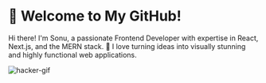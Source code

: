#                                                                     👋 Welcome to My GitHub!

Hi there! I'm Sonu, a passionate Frontend Developer with expertise in React, Next.js, and the MERN stack. 🌟 I love turning ideas into visually stunning and highly functional web applications.


![hacker-gif](https://github.com/user-attachments/assets/02ea81b7-3fa9-46aa-a947-941c4da15e3a)



